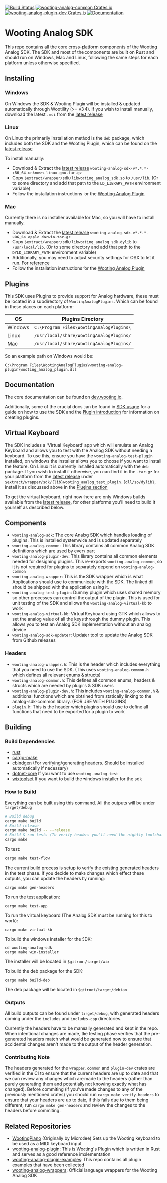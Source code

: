 [![Build Status](https://travis-ci.com/WootingKb/wooting-analog-sdk.svg?branch=develop)](https://travis-ci.com/WootingKb/wooting-analog-sdk)
[![wooting-analog-common Crates.io](https://img.shields.io/crates/v/wooting-analog-common?label=crates.io%20wooting-analog-common)](https://crates.io/crates/wooting-analog-common)
[![wooting-analog-plugin-dev Crates.io](https://img.shields.io/crates/v/wooting-analog-plugin-dev?label=crates.io%20wooting-analog-plugin-dev)](https://crates.io/crates/wooting-analog-plugin-dev)
[![Documentation](https://img.shields.io/badge/Docs-Docs-green)](https://dev.wooting.nl/wooting-analog-sdk-guide/introduction/)

# Wooting Analog SDK

This repo contains all the core cross-platform components of the Wooting Analog SDK. The SDK and most of the components are built on Rust and should run on Windows, Mac and Linux, following the same steps for each platform unless otherwise specified.

## Installing

### Windows

On Windows the SDK & Wooting Plugin will be installed & updated automatically through Wootility (>= v3.4). If you wish to install manually, download the latest `.msi` from the [latest release](https://github.com/WootingKb/wooting-analog-sdk/releases)

### Linux

On Linux the primarily installation method is the `deb` package, which includes both the SDK and the Wooting Plugin, which can be found on the [latest release](https://github.com/WootingKb/wooting-analog-sdk/releases)

To install manually:

- Download & Extract the [latest release](https://github.com/WootingKb/wooting-analog-sdk/releases) `wooting-analog-sdk-v*.*.*-x86_64-unknown-linux-gnu.tar.gz`
- Copy `$extract/wrapper/sdk/libwooting_analog_sdk.so` to `/usr/lib`. (Or to some directory and add that path to the `LD_LIBRARY_PATH` environment variable)
- Follow the installation instructions for the [Wooting Analog Plugin](https://github.com/WootingKb/wooting-analog-plugin)

### Mac

Currently there is no installer available for Mac, so you will have to install manually.

- Download & Extract the [latest release](https://github.com/WootingKb/wooting-analog-sdk/releases) `wooting-analog-sdk-v*.*.*-x86_64-apple-darwin.tar.gz`
- Copy `$extract/wrapper/sdk/libwooting_analog_sdk.dylib` to `/usr/local/lib`. (Or to some directory and add that path to the `DYLD_LIBRARY_PATH` environment variable)
- Additionally, you may need to adjust security settings for OSX to let it run. For [reference](https://github.com/hashicorp/terraform/issues/23033#issuecomment-542302933)
- Follow the installation instructions for the [Wooting Analog Plugin](https://github.com/WootingKb/wooting-analog-plugin)

## Plugins

This SDK uses Plugins to provide support for Analog hardware, these must be located in a subdirectory of `WootingAnalogPlugins`. Which can be found in these places on each platform:

| OS      | Plugins Directory                        |
| ------- | ---------------------------------------- |
| Windows | `C:\Program Files\WootingAnalogPlugins\` |
| Linux   | `/usr/local/share/WootingAnalogPlugins/` |
| Mac     | `/usr/local/share/WootingAnalogPlugins/` |

So an example path on Windows would be:

```
C:\Program Files\WootingAnalogPlugins\wooting-analog-plugin\wooting_analog_plugin.dll
```

## Documentation

The core documentation can be found on [dev.wooting.io](https://dev.wooting.nl/wooting-analog-sdk-guide/introduction/).

Additionally, some of the crucial docs can be found in [SDK usage](SDK_USAGE.md) for a guide on how to use the SDK and the [Plugin introduction](PLUGINS.md) for information on creating plugins.

## Virtual Keyboard

The SDK includes a 'Virtual Keyboard' app which will emulate an Analog Keyboard and allows you to test with the Analog SDK without needing a keyboard. To use this, ensure you have the `wooting-analog-test-plugin` installed, on windows the installer allows you to choose if you want to install the feature. On Linux it is currently installed automatically with the `deb` package.
If you wish to install it otherwise, you can find it in the `.tar.gz` for your platform from the [latest release](https://github.com/WootingKb/wooting-analog-sdk/releases) under `$extract/wrapper/sdk/{lib}wooting_analog_test_plugin.{dll/so/dylib}`, install it as discussed above in the [Plugins section](#Plugins)

To get the virtual keyboard, right now there are only Windows builds available from the [latest release](https://github.com/WootingKb/wooting-analog-sdk/releases), for other platforms you'll need to build it yourself as described below.

## Components

- `wooting-analog-sdk`: The core Analog SDK which handles loading of plugins. This is installed systemwide and is updated separately
- `wooting-analog-common`: This library contains all common Analog SDK definitions which are used by every part
- `wooting-analog-plugin-dev`: This library contains all common elements needed for designing plugins. This re-exports `wooting-analog-common`, so it is not required for plugins to separately depend on `wooting-analog-common`
- `wooting-analog-wrapper`: This is the SDK wrapper which is what Applications should use to communicate with the SDK. The linked dll should be shipped with the application using it.
- `wooting-analog-test-plugin`: Dummy plugin which uses shared memory so other processes can control the output of the plugin. This is used for unit testing of the SDK and allows the `wooting-analog-virtual-kb` to work
- `wooting-analog-virtual-kb`: Virtual Keyboard using GTK which allows to set the analog value of all the keys through the dummy plugin. This allows you to test an Analog SDK implementation without an analog device
- `wooting-analog-sdk-updater`: Updater tool to update the Analog SDK from Github releases

### Headers

- `wooting-analog-wrapper.h`: This is the header which includes everything that you need to use the SDK. (This uses `wooting-analog-common.h` which defines all relevant enums & structs)
- `wooting-analog-common.h`: This defines all common enums, headers & structs which are needed by plugins & SDK users
- `wooting-analog-plugin-dev.h`: This includes `wooting-analog-common.h` & additional functions which are obtained from statically linking to the analog-sdk-common library. (FOR USE WITH PLUGINS)
- `plugin.h`: This is the header which plugins should use to define all functions that need to be exported for a plugin to work

## Building

### Build Dependencies

- [rust](https://www.rust-lang.org/)
- [cargo-make](https://github.com/sagiegurari/cargo-make)
- [cbindgen](https://github.com/eqrion/cbindgen) (For verifying/generating headers. Should be installed automatically if necessary)
- [dotnet-core](https://dotnet.microsoft.com/download) If you want to use `wooting-analog-test`
- [wixtoolset](https://wixtoolset.org/releases/) If you want to build the windows installer for the sdk

### How to Build

Everything can be built using this command. All the outputs will be under `target/debug`

```bash
# Build debug
cargo make build
# Build release
cargo make build -- --release
# Build & run tests (To verify headers you'll need the nightly toolchain installed)
cargo make
```

To test:

```bash
cargo make test-flow
```

The current build process is setup to verify the existing generated headers in the test phase. If you decide to make changes which effect these outputs, you can update the headers by running:

```
cargo make gen-headers
```

To run the test application:

```
cargo make test-app
```

To run the virtual keyboard (The Analog SDK must be running for this to work):

```
cargo make virtual-kb
```

To build the windows installer for the SDK:

```
cd wooting-analog-sdk
cargo make win-installer
```

The installer will be located in `$gitroot/target/wix`

To build the deb package for the SDK:

```
cargo make build-deb
```

The deb package will be located in `$gitroot/target/debian`

### Outputs

All build outputs can be found under `target/debug`, with generated headers coming under the `includes` and `includes-cpp` directories.

Currently the headers have to be manually generated and kept in the repo. When intentional changes are made, the testing phase verifies that the pre-generated headers match what would be generated now to ensure that accidental changes aren't made to the output of the header generation.

### Contributing Note

The headers generated for the `wrapper`, `common` and `plugin-dev` crates are verified in the CI to ensure that the current headers are up to date and that we can review any changes which are made to the headers (rather than purely generating them and potentially not knowing exactly what has changed).
Before commiting (if you've made changes to any of the previously mentioned crates) you should run `cargo make verify-headers` to ensure that your headers are up to date, if this fails due to them being different, run `cargo make gen-headers` and review the changes to the headers before commiting.

## Related Repositories

- [WootingPiano](https://github.com/simon-wh/WootingPiano) (Originally by Microdee) Sets up the Wooting keyboard to be used as a MIDI keyboard input
- [wooting-analog-plugin](https://github.com/WootingKb/wooting-analog-plugin): This is Wooting's Plugin which is written in Rust and serves as a good reference implementation
- [wooting-analog-plugin-examples](https://github.com/WootingKb/wooting-analog-plugin-examples): This repo contains all plugin examples that have been collected
- [wooting-analog-wrappers](https://github.com/WootingKb/wooting-analog-wrappers): Official language wrappers for the Wooting Analog SDK
